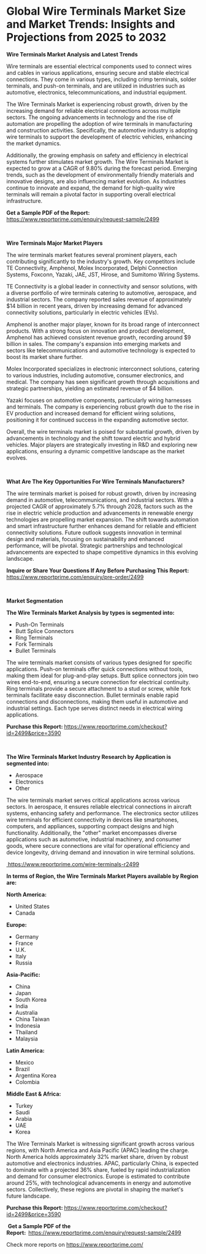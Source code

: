 <p><h1>Global Wire Terminals Market Size and Market Trends: Insights and Projections from 2025 to 2032</h1></p><p><strong>Wire Terminals Market Analysis and Latest Trends</strong></p>
<p><p>Wire terminals are essential electrical components used to connect wires and cables in various applications, ensuring secure and stable electrical connections. They come in various types, including crimp terminals, solder terminals, and push-on terminals, and are utilized in industries such as automotive, electronics, telecommunications, and industrial equipment.</p><p>The Wire Terminals Market is experiencing robust growth, driven by the increasing demand for reliable electrical connections across multiple sectors. The ongoing advancements in technology and the rise of automation are propelling the adoption of wire terminals in manufacturing and construction activities. Specifically, the automotive industry is adopting wire terminals to support the development of electric vehicles, enhancing the market dynamics.</p><p>Additionally, the growing emphasis on safety and efficiency in electrical systems further stimulates market growth. The Wire Terminals Market is expected to grow at a CAGR of 9.80% during the forecast period. Emerging trends, such as the development of environmentally friendly materials and innovative designs, are also influencing market evolution. As industries continue to innovate and expand, the demand for high-quality wire terminals will remain a pivotal factor in supporting overall electrical infrastructure.</p></p>
<p><strong>Get a Sample PDF of the Report:&nbsp;</strong> <a href="https://www.reportprime.com/enquiry/request-sample/2499?utm_campaign=3452&utm_medium=2&utm_source=Github&utm_content=ia&utm_term=18032025&utm_id=wire-terminals">https://www.reportprime.com/enquiry/request-sample/2499</a></p>
<p>&nbsp;</p>
<p><strong>Wire Terminals Major Market Players</strong></p>
<p><p>The wire terminals market features several prominent players, each contributing significantly to the industry's growth. Key competitors include TE Connectivity, Amphenol, Molex Incorporated, Delphi Connection Systems, Foxconn, Yazaki, JAE, JST, Hirose, and Sumitomo Wiring Systems.</p><p>TE Connectivity is a global leader in connectivity and sensor solutions, with a diverse portfolio of wire terminals catering to automotive, aerospace, and industrial sectors. The company reported sales revenue of approximately $14 billion in recent years, driven by increasing demand for advanced connectivity solutions, particularly in electric vehicles (EVs). </p><p>Amphenol is another major player, known for its broad range of interconnect products. With a strong focus on innovation and product development, Amphenol has achieved consistent revenue growth, recording around $9 billion in sales. The company's expansion into emerging markets and sectors like telecommunications and automotive technology is expected to boost its market share further.</p><p>Molex Incorporated specializes in electronic interconnect solutions, catering to various industries, including automotive, consumer electronics, and medical. The company has seen significant growth through acquisitions and strategic partnerships, yielding an estimated revenue of $4 billion. </p><p>Yazaki focuses on automotive components, particularly wiring harnesses and terminals. The company is experiencing robust growth due to the rise in EV production and increased demand for efficient wiring solutions, positioning it for continued success in the expanding automotive sector.</p><p>Overall, the wire terminals market is poised for substantial growth, driven by advancements in technology and the shift toward electric and hybrid vehicles. Major players are strategically investing in R&D and exploring new applications, ensuring a dynamic competitive landscape as the market evolves.</p></p>
<p>&nbsp;</p>
<p><strong>What Are The Key Opportunities For Wire Terminals Manufacturers?</strong></p>
<p><p>The wire terminals market is poised for robust growth, driven by increasing demand in automotive, telecommunications, and industrial sectors. With a projected CAGR of approximately 5.7% through 2028, factors such as the rise in electric vehicle production and advancements in renewable energy technologies are propelling market expansion. The shift towards automation and smart infrastructure further enhances demand for reliable and efficient connectivity solutions. Future outlook suggests innovation in terminal design and materials, focusing on sustainability and enhanced performance, will be pivotal. Strategic partnerships and technological advancements are expected to shape competitive dynamics in this evolving landscape.</p></p>
<p><strong>Inquire or Share Your Questions If Any Before Purchasing This Report:</strong> <a href="https://www.reportprime.com/enquiry/pre-order/2499?utm_campaign=3452&utm_medium=2&utm_source=Github&utm_content=ia&utm_term=18032025&utm_id=wire-terminals">https://www.reportprime.com/enquiry/pre-order/2499</a></p>
<p>&nbsp;</p>
<p><strong>Market Segmentation</strong></p>
<p><strong>The Wire Terminals Market Analysis by types is segmented into:</strong></p>
<p><ul><li>Push-On Terminals</li><li>Butt Splice Connectors</li><li>Ring Terminals</li><li>Fork Terminals</li><li>Bullet Terminals</li></ul></p>
<p><p>The wire terminals market consists of various types designed for specific applications. Push-on terminals offer quick connections without tools, making them ideal for plug-and-play setups. Butt splice connectors join two wires end-to-end, ensuring a secure connection for electrical continuity. Ring terminals provide a secure attachment to a stud or screw, while fork terminals facilitate easy disconnection. Bullet terminals enable rapid connections and disconnections, making them useful in automotive and industrial settings. Each type serves distinct needs in electrical wiring applications.</p></p>
<p><strong>Purchase this Report:&nbsp;</strong><a href="https://www.reportprime.com/checkout?id=2499&price=3590&utm_campaign=3452&utm_medium=2&utm_source=Github&utm_content=ia&utm_term=18032025&utm_id=wire-terminals">https://www.reportprime.com/checkout?id=2499&price=3590</a></p>
<p>&nbsp;</p>
<p><strong>The Wire Terminals Market Industry Research by Application is segmented into:</strong></p>
<p><ul><li>Aerospace</li><li>Electronics</li><li>Other</li></ul></p>
<p><p>The wire terminals market serves critical applications across various sectors. In aerospace, it ensures reliable electrical connections in aircraft systems, enhancing safety and performance. The electronics sector utilizes wire terminals for efficient connectivity in devices like smartphones, computers, and appliances, supporting compact designs and high functionality. Additionally, the "other" market encompasses diverse applications such as automotive, industrial machinery, and consumer goods, where secure connections are vital for operational efficiency and device longevity, driving demand and innovation in wire terminal solutions.</p></p>
<p><a href="https://www.reportprime.com/wire-terminals-r2499?utm_campaign=3452&utm_medium=2&utm_source=Github&utm_content=ia&utm_term=18032025&utm_id=wire-terminals">&nbsp;https://www.reportprime.com/wire-terminals-r2499</a></p>
<p><strong>In terms of Region, the Wire Terminals Market Players available by Region are:</strong></p>
<p>
    <p> <strong> North America: </strong>
        <ul>
            <li>United States</li>
            <li>Canada</li>
        </ul>
        </p> 
    <p> <strong> Europe: </strong>
        <ul>
            <li>Germany</li>
            <li>France</li>
            <li>U.K.</li>
            <li>Italy</li>
            <li>Russia</li>
        </ul>
        </p> 
    <p> <strong> Asia-Pacific: </strong>
        <ul>
            <li>China</li>
            <li>Japan</li>
            <li>South Korea</li>
            <li>India</li>
            <li>Australia</li>
            <li>China Taiwan</li>
            <li>Indonesia</li>
            <li>Thailand</li>
            <li>Malaysia</li>
        </ul>
        </p> 
    <p> <strong> Latin America: </strong>
        <ul>
            <li>Mexico</li>
            <li>Brazil</li>
            <li>Argentina Korea</li>
            <li>Colombia</li>
        </ul>
        </p> 
    <p> <strong> Middle East & Africa: </strong>
        <ul>
            <li>Turkey</li>
            <li>Saudi</li>
            <li>Arabia</li>
            <li>UAE</li>
            <li>Korea</li>
        </ul>
    </p>
    </p>
<p><p>The Wire Terminals Market is witnessing significant growth across various regions, with North America and Asia Pacific (APAC) leading the charge. North America holds approximately 32% market share, driven by robust automotive and electronics industries. APAC, particularly China, is expected to dominate with a projected 36% share, fueled by rapid industrialization and demand for consumer electronics. Europe is estimated to contribute around 25%, with technological advancements in energy and automotive sectors. Collectively, these regions are pivotal in shaping the market's future landscape.</p></p>
<p><strong>Purchase this Report: </strong><a href="https://www.reportprime.com/checkout?id=2499&price=3590&utm_campaign=3452&utm_medium=2&utm_source=Github&utm_content=ia&utm_term=18032025&utm_id=wire-terminals">https://www.reportprime.com/checkout?id=2499&price=3590</a></p>
<p>&nbsp;<strong>Get a Sample PDF of the Report:&nbsp;&nbsp;</strong><a href="https://www.reportprime.com/enquiry/request-sample/2499?utm_campaign=3452&utm_medium=2&utm_source=Github&utm_content=ia&utm_term=18032025&utm_id=wire-terminals">https://www.reportprime.com/enquiry/request-sample/2499</a></p>
<p><strong></strong></p>
<p>Check more reports on <a href="https://www.reportprime.com/?utm_campaign=3452&utm_medium=2&utm_source=Github&utm_content=ia&utm_term=18032025&utm_id=wire-terminals">https://www.reportprime.com/</a></p>